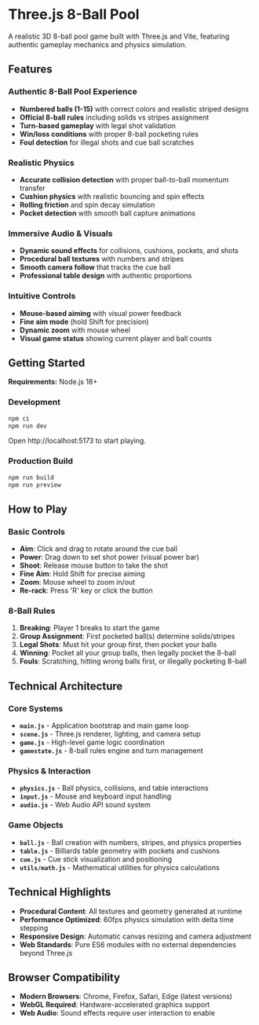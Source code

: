 # Three.js 8-Ball Pool

A realistic 3D 8-ball pool game built with Three.js and Vite, featuring authentic gameplay mechanics and physics simulation.

## Features

### Authentic 8-Ball Pool Experience
- **Numbered balls (1-15)** with correct colors and realistic striped designs
- **Official 8-ball rules** including solids vs stripes assignment
- **Turn-based gameplay** with legal shot validation
- **Win/loss conditions** with proper 8-ball pocketing rules
- **Foul detection** for illegal shots and cue ball scratches

### Realistic Physics
- **Accurate collision detection** with proper ball-to-ball momentum transfer
- **Cushion physics** with realistic bouncing and spin effects
- **Rolling friction** and spin decay simulation
- **Pocket detection** with smooth ball capture animations

### Immersive Audio & Visuals
- **Dynamic sound effects** for collisions, cushions, pockets, and shots
- **Procedural ball textures** with numbers and stripes
- **Smooth camera follow** that tracks the cue ball
- **Professional table design** with authentic proportions

### Intuitive Controls
- **Mouse-based aiming** with visual power feedback
- **Fine aim mode** (hold Shift for precision)
- **Dynamic zoom** with mouse wheel
- **Visual game status** showing current player and ball counts

## Getting Started

**Requirements:** Node.js 18+

### Development
```bash
npm ci
npm run dev
```

Open http://localhost:5173 to start playing.

### Production Build
```bash
npm run build
npm run preview
```

## How to Play

### Basic Controls
- **Aim**: Click and drag to rotate around the cue ball
- **Power**: Drag down to set shot power (visual power bar)
- **Shoot**: Release mouse button to take the shot
- **Fine Aim**: Hold Shift for precise aiming
- **Zoom**: Mouse wheel to zoom in/out
- **Re-rack**: Press 'R' key or click the button

### 8-Ball Rules
1. **Breaking**: Player 1 breaks to start the game
2. **Group Assignment**: First pocketed ball(s) determine solids/stripes
3. **Legal Shots**: Must hit your group first, then pocket your balls
4. **Winning**: Pocket all your group balls, then legally pocket the 8-ball
5. **Fouls**: Scratching, hitting wrong balls first, or illegally pocketing 8-ball

## Technical Architecture

### Core Systems
- **`main.js`** - Application bootstrap and main game loop
- **`scene.js`** - Three.js renderer, lighting, and camera setup
- **`game.js`** - High-level game logic coordination
- **`gamestate.js`** - 8-ball rules engine and turn management

### Physics & Interaction
- **`physics.js`** - Ball physics, collisions, and table interactions
- **`input.js`** - Mouse and keyboard input handling
- **`audio.js`** - Web Audio API sound system

### Game Objects
- **`ball.js`** - Ball creation with numbers, stripes, and physics properties
- **`table.js`** - Billiards table geometry with pockets and cushions
- **`cue.js`** - Cue stick visualization and positioning
- **`utils/math.js`** - Mathematical utilities for physics calculations

## Technical Highlights

- **Procedural Content**: All textures and geometry generated at runtime
- **Performance Optimized**: 60fps physics simulation with delta time stepping
- **Responsive Design**: Automatic canvas resizing and camera adjustment
- **Web Standards**: Pure ES6 modules with no external dependencies beyond Three.js

## Browser Compatibility

- **Modern Browsers**: Chrome, Firefox, Safari, Edge (latest versions)
- **WebGL Required**: Hardware-accelerated graphics support
- **Web Audio**: Sound effects require user interaction to enable
